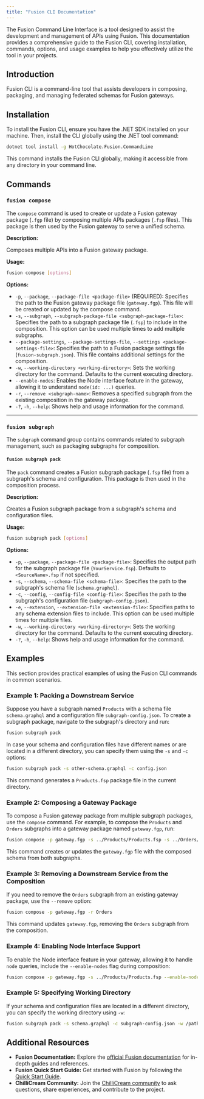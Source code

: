 ```yaml
---
title: "Fusion CLI Documentation"
---
```


The Fusion Command Line Interface is a tool designed to assist the development and management of APIs using Fusion. This documentation provides a comprehensive guide to the Fusion CLI, covering installation, commands, options, and usage examples to help you effectively utilize the tool in your projects.

## Introduction

Fusion CLI is a command-line tool that assists developers in composing, packaging, and managing federated schemas for Fusion gateways.

## Installation

To install the Fusion CLI, ensure you have the .NET SDK installed on your machine. Then, install the CLI globally using the .NET tool command:

```bash
dotnet tool install -g HotChocolate.Fusion.CommandLine
```

This command installs the Fusion CLI globally, making it accessible from any directory in your command line.

## Commands

### `fusion compose`

The `compose` command is used to create or update a Fusion gateway package (`.fgp` file) by composing multiple APIs packages (`.fsp` files). This package is then used by the Fusion gateway to serve a unified schema.

**Description:**

Composes multiple APIs into a Fusion gateway package.

**Usage:**

```bash
fusion compose [options]
```

**Options:**

- `-p`, `--package`, `--package-file <package-file>` (REQUIRED): Specifies the path to the Fusion gateway package file (`gateway.fgp`). This file will be created or updated by the compose command.
- `-s`, `--subgraph`, `--subgraph-package-file <subgraph-package-file>`: Specifies the path to a subgraph package file (`.fsp`) to include in the composition. This option can be used multiple times to add multiple subgraphs.
- `--package-settings`, `--package-settings-file`, `--settings <package-settings-file>`: Specifies the path to a Fusion package settings file (`fusion-subgraph.json`). This file contains additional settings for the composition.
- `-w`, `--working-directory <working-directory>`: Sets the working directory for the command. Defaults to the current executing directory.
- `--enable-nodes`: Enables the Node interface feature in the gateway, allowing it to understand `node(id: ...)` queries.
- `-r`, `--remove <subgraph-name>`: Removes a specified subgraph from the existing composition in the gateway package.
- `-?`, `-h`, `--help`: Shows help and usage information for the command.

---

### `fusion subgraph`

The `subgraph` command group contains commands related to subgraph management, such as packaging subgraphs for composition.

#### `fusion subgraph pack`

The `pack` command creates a Fusion subgraph package (`.fsp` file) from a subgraph's schema and configuration. This package is then used in the composition process.

**Description:**

Creates a Fusion subgraph package from a subgraph's schema and configuration files.

**Usage:**

```bash
fusion subgraph pack [options]
```

**Options:**

- `-p`, `--package`, `--package-file <package-file>`: Specifies the output path for the subgraph package file (`YourService.fsp`). Defaults to `<SourceName>.fsp` if not specified.
- `-s`, `--schema`, `--schema-file <schema-file>`: Specifies the path to the subgraph's schema file (`schema.graphql`).
- `-c`, `--config`, `--config-file <config-file>`: Specifies the path to the subgraph's configuration file (`subgraph-config.json`).
- `-e`, `--extension`, `--extension-file <extension-file>`: Specifies paths to any schema extension files to include. This option can be used multiple times for multiple files.
- `-w`, `--working-directory <working-directory>`: Sets the working directory for the command. Defaults to the current executing directory.
- `-?`, `-h`, `--help`: Shows help and usage information for the command.

## Examples

This section provides practical examples of using the Fusion CLI commands in common scenarios.

### Example 1: Packing a Downstream Service

Suppose you have a subgraph named `Products` with a schema file `schema.graphql` and a configuration file `subgraph-config.json`. To create a subgraph package, navigate to the subgraph's directory and run:

```bash
fusion subgraph pack
```

In case your schema and configuration files have different names or are located in a different directory, you can specify them using the `-s` and `-c` options:

```bash
fusion subgraph pack -s other-schema.graphql -c config.json
```

This command generates a `Products.fsp` package file in the current directory.

### Example 2: Composing a Gateway Package

To compose a Fusion gateway package from multiple subgraph packages, use the `compose` command. For example, to compose the `Products` and `Orders` subgraphs into a gateway package named `gateway.fgp`, run:

```bash
fusion compose -p gateway.fgp -s ../Products/Products.fsp -s ../Orders/Orders.fsp
```

This command creates or updates the `gateway.fgp` file with the composed schema from both subgraphs.

### Example 3: Removing a Downstream Service from the Composition

If you need to remove the `Orders` subgraph from an existing gateway package, use the `--remove` option:

```bash
fusion compose -p gateway.fgp -r Orders
```

This command updates `gateway.fgp`, removing the `Orders` subgraph from the composition.

### Example 4: Enabling Node Interface Support

To enable the Node interface feature in your gateway, allowing it to handle `node` queries, include the `--enable-nodes` flag during composition:

```bash
fusion compose -p gateway.fgp -s ../Products/Products.fsp --enable-nodes
```

### Example 5: Specifying Working Directory

If your schema and configuration files are located in a different directory, you can specify the working directory using `-w`:

```bash
fusion subgraph pack -s schema.graphql -c subgraph-config.json -w /path/to/subgraph
```

## Additional Resources

- **Fusion Documentation:** Explore the [official Fusion documentation](/docs/fusion/v14) for in-depth guides and references.
- **Fusion Quick Start Guide:** Get started with Fusion by following the [Quick Start Guide](/docs/fusion/v16/quick-start).
- **ChilliCream Community:** Join the [ChilliCream community](https://slack.chillicream.com) to ask questions, share experiences, and contribute to the project.
